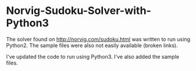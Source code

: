 # Norvig-Sudoku-Solver-with-Python3

The solver found on http://norvig.com/sudoku.html was written to run using Python2.
The sample files were also not easily available (broken links).

I've updated the code to run using Python3. 
I've also added the sample files.
